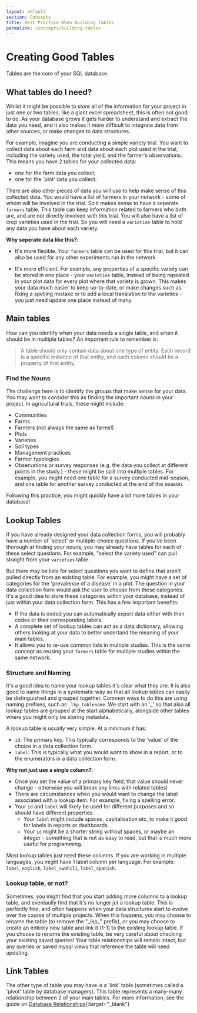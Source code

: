 ```yaml
---
layout: default
section: Concepts
title: Best Practice When Building Tables
permalink: /concepts/building-tables
---
```


# Creating Good Tables

Tables are the core of your SQL database.

## What tables do I need?

Whilst it might be possible to store all of the information for your project in just one or two tables, like a giant excel spreadsheet, this is often not good to do. As your database grows it gets harder to understand and extract the data you need, and it also makes it more difficult to integrate data from other sources, or make changes to data structures.

For example, imagine you are conducting a simple variety trial. You want to collect data about each farm and data about each plot used in the trial, including the variety used, the total yield, and the farmer's observations. This means you have 2 tables for your collected data:

- one for the farm data you collect;
- one for the 'plot' data you collect.

There are also other pieces of data you will use to help make sense of this collected data. You would have a list of farmers in your network - some of whom will be involved in the trial. So it makes sense to have a seperate `farmers` table. This table can keep information related to farmers who both are, and are not directly involved with this trial. You will also have a list of crop varieties used in the trial. So you will need a `varieties` table to hold any data you have about each variety.

**Why seperate data like this?**:

- It's more flexible. Your `farmers` table can be used for this trial, but it can also be used for any other experiments run in the network.

- It's more efficient. For example, any properties of a specific variety can be stored in one place - your `varieties` table, instead of being repeated in your plot data for every plot where that variety is grown. This makes your data much easier to keep up-to-date, or make changes such as fixing a spelling mistake or to add a local translation to the varieties - you just need update one place instead of many.

## Main tables

How can you identify when your data needs a single table, and when it should be in multiple tables? An important rule to remember is:

> A table should only contain data about one type of entity. Each record is a specific instance of that entity, and each column should be a property of that entity.

### Find the Nouns

The challenge here is to identify the groups that make sense for your data. You may want to consider this as finding the important _nouns_ in your project. In agricultural trials, these might include:

- Communities
- Farms
- Farmers (not always the same as farms!)
- Plots
- Varieties
- Soil types
- Management practices
- Farmer typologies
- Observations or survey responses (e.g. the data you collect at different points in the study.) - these might be split into multiple tables. For example, you might need one table for a survey conducted mid-season, and one table for another survey conducted at the end of the season.

Following this practice, you might quickly have a lot more tables in your database!

## Lookup Tables

If you have already designed your data collection forms, you will probably have a number of 'select' or multiple-choice questions. If you've been thorough at finding your nouns, you may already have tables for each of these select questions. For example, "select the variety used" can pull straight from your `varieties` table.

But there may be lists for select questions you want to define that aren't pulled directly from an existing table. For example, you might have a set of categories for the 'prevalence of a disease' in a plot. The question in your data collection form would ask the user to choose from these categories. It's a good idea to store these categories within your database, instead of just within your data collection form. This has a few important benefits:

- If the data is coded you can automatically export data either with their codes or their corresponding labels.
- A complete set of lookup tables can act as a data dictionary, allowing others looking at your data to better undertand the meaning of your main tables.
- It allows you to re-use common lists in multiple studies. This is the same concept as reusing your `farmers` table for multiple studies within the same network.

### Structure and Naming

It's a good idea to name your lookup tables it's clear what they are. It is also good to name things in a systematic way so that all _lookup_ tables can easily be distinguished and grouped together. Common ways to do this are using naming prefixes, such as `_lkp_tablename`. We start with an '\_' so that also all lookup tables are grouped at the start alphabetically, alongside other tables where you might only be storing metadata.

A lookup table is usually very simple. At a minimum it has:

- `id`: The primary key. This typically corresponds to the 'value' of the choice in a data collection form.
- `label`: This is typically what you would want to show in a report, or to the enumerators in a data collection form.

**Why not just use a single column?**:

- Once you set the value of a primary key field, that value should never change - otherwise you will break any links with related tables!
- There are circumstances when you would want to change the label associated with a lookup item. For example, fixing a spelling error.
- Your `id` and `label` will likely be used for different purposes and so should have different properties.
  - Your `label` might include spaces, capitalisation etc, to make it good for labels in reports or dashboards.
  - Your `id` might be a shorter string without spaces, or maybe an integer - something that is not as easy to read, but that is much more useful for programming.

Most lookup tables just need these columns. If you are working in multiple languages, you might have 1 label column per language. For example: `label_english`, `label_swahili`, `label_spanish`.

### Lookup table, or not?

Sometimes, you might find that you start adding more columns to a lookup table, and eventaully find that it's no longer jut a lookup table. This is perfectly fine, and often happens when your data structures start to evolve over the course of multiple projects. When this happens, you may choose to rename the table (to remove the "\_lkp\_" prefix), or you may choose to create an entirely new table and link it (1-1) to the existing lookup table. If you choose to rename the existing table, be very careful about checking your existing saved queries! Your table relationships will remain intact, but any queries or saved mysql views that reference the table will need updating.

## Link Tables

The other type of table you may have is a 'link' table (sometimes called a 'pivot' table by database managers). This table represents a many-many relationship between 2 of your main tables. For more information, see the guide on [Database Relationships](/concepts/relationships){:target="\_blank"}
